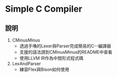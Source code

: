 # Simple C Compiler
## 說明
1. CMinusMinus
    - 透過手嚕的Lexer與Parser完成簡易的C--編譯器
    - 支援的語法請到CMinusMinus的README中查看
    - 使用LLVM IR作為中間形式程式碼
2. LexAndParser
    - 練習Flex與Bison如何使用